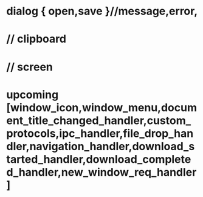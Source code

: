 # dialog { open,save }//message,error,
# // clipboard
# // screen
# upcoming [window_icon,window_menu,document_title_changed_handler,custom_protocols,ipc_handler,file_drop_handler,navigation_handler,download_started_handler,download_completed_handler,new_window_req_handler]

